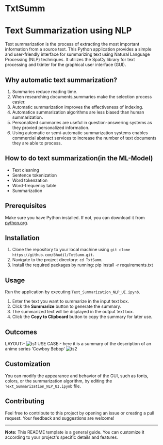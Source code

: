 # TxtSumm

# Text Summarization using NLP

Text summarization is the process of extracting the most important information from a source text.
This Python application provides a simple and user-friendly interface for summarizing text using Natural Language Processing (NLP) techniques. It utilizes the SpaCy library for text processing and tkinter for the graphical user interface (GUI).

## Why automatic text summarization?
1.   Summaries reduce reading time.
2.   When researching documents,summaries make the  selection process easier.
3.   Automatic summarization improves the effectiveness of indexing.
4.   Automatice summarization algorithms are less biased than human summarization.
5.   Personalized summaries are useful in question-answering systems as they provied personalized information.
6.   Using automatic or semi-automatic summarization systems enables commercial abstract services to increase the number of text documents they are able to process.

## How to do text summarization(in the ML-Model)

*   Text cleaning
*   Sentence tokenization
*   Word tokenzation
*   Word-frequency table
*   Summarization


## Prerequisites

Make sure you have Python installed. If not, you can download it from [python.org](https://www.python.org/downloads/).

## Installation

1. Clone the repository to your local machine using `git clone https://github.com/Bhudil/TxtSumm.git`.
2. Navigate to the project directory: `cd TxtSumm`.
3. Install the required packages by running: pip install -r requirements.txt

## Usage

Run the application by executing `Text_Summarization_NLP_UI.ipynb`.

1. Enter the text you want to summarize in the input text box.
2. Click the **Summarize** button to generate the summary.
3. The summarized text will be displayed in the output text box.
4. Click the **Copy to Clipboard** button to copy the summary for later use.

## Outcomes
LAYOUT:-
![ts1](https://github.com/Bhudil/TxtSumm/assets/99169324/76cd62e6-42d7-4731-9aeb-a10099e370da)
USE CASE:-
here it is a summary of the description of an anime series 'Cowboy Bebop'
![ts2](https://github.com/Bhudil/TxtSumm/assets/99169324/0821754b-cf36-407f-980d-1eacfb1ae5d9)


## Customization

You can modify the appearance and behavior of the GUI, such as fonts, colors, or the summarization algorithm, by editing the `Text_Summarization_NLP_UI.ipynb` file.

## Contributing

Feel free to contribute to this project by opening an issue or creating a pull request. Your feedback and suggestions are welcome!

---

**Note:** This README template is a general guide. You can customize it according to your project's specific details and features.
